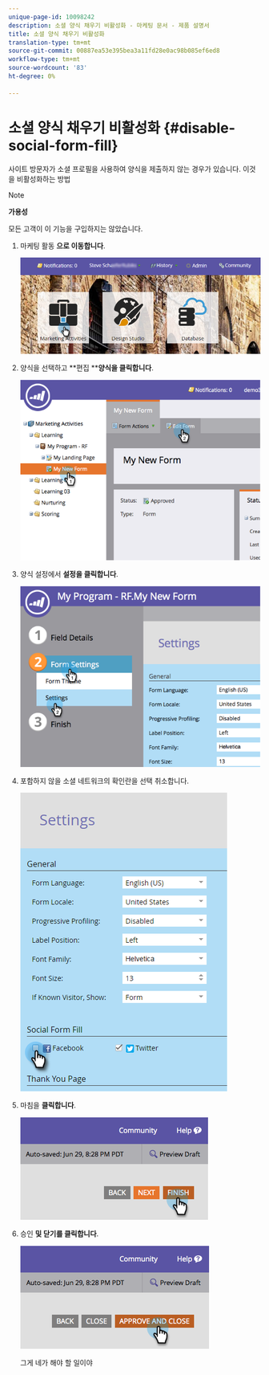 ```yaml
---
unique-page-id: 10098242
description: 소셜 양식 채우기 비활성화 - 마케팅 문서 - 제품 설명서
title: 소셜 양식 채우기 비활성화
translation-type: tm+mt
source-git-commit: 00887ea53e395bea3a11fd28e0ac98b085ef6ed8
workflow-type: tm+mt
source-wordcount: '83'
ht-degree: 0%

---
```



# 소셜 양식 채우기 비활성화 {#disable-social-form-fill}

사이트 방문자가 소셜 프로필을 사용하여 양식을 제출하지 않는 경우가 있습니다. 이것을 비활성화하는 방법

>[!NOTE]
>
>**가용성**
>
>모든 고객이 이 기능을 구입하지는 않았습니다.

1. 마케팅 활동 **으로 이동합니다**.

   ![](assets/login-marketing-activities-10.png)

1. 양식을 선택하고 **편집 ****양식을 클릭합니다**.

   ![](assets/image2014-9-15-16-3a35-3a54.png)

1. 양식 설정에서 **설정을 클릭합니다**.

   ![](assets/image2014-9-15-16-3a36-3a4.png)

1. 포함하지 않을 소셜 네트워크의 확인란을 선택 취소합니다.

   ![](assets/image2016-4-28-16-3a49-3a23.png)

1. 마침을 **클릭합니다**.

   ![](assets/image2014-9-15-16-3a36-3a26.png)

1. 승인 **및 닫기를 클릭합니다**.

   ![](assets/image2014-9-15-16-3a36-3a33.png)

   그게 네가 해야 할 일이야

